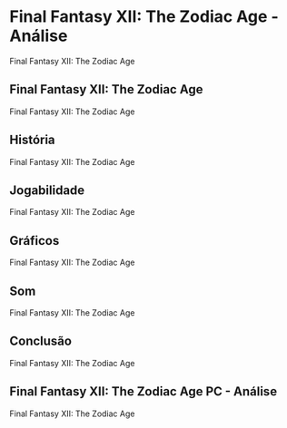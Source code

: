 ---
---

# Final Fantasy XII: The Zodiac Age - Análise

Final Fantasy XII: The Zodiac Age

## Final Fantasy XII: The Zodiac Age

Final Fantasy XII: The Zodiac Age

## História

Final Fantasy XII: The Zodiac Age

## Jogabilidade

Final Fantasy XII: The Zodiac Age

## Gráficos

Final Fantasy XII: The Zodiac Age

## Som

Final Fantasy XII: The Zodiac Age

## Conclusão

Final Fantasy XII: The Zodiac Age

## Final Fantasy XII: The Zodiac Age PC - Análise

Final Fantasy XII: The Zodiac Age
